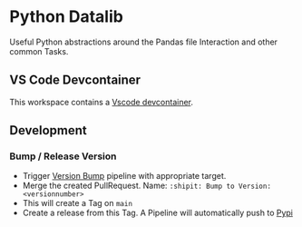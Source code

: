 # Python Datalib

Useful Python abstractions around the Pandas file Interaction and other common Tasks.

## VS Code Devcontainer

This workspace contains a [Vscode devcontainer](https://code.visualstudio.com/docs/remote/containers).

## Development

### Bump / Release Version

- Trigger [Version Bump](https://github.com/OpenJKSoftware/j-pandas-datalib/actions/workflows/version-bump.yml) pipeline with appropriate target.
- Merge the created PullRequest. Name: `:shipit: Bump to Version: <versionnumber>`
- This will create a Tag on `main`
- Create a release from this Tag. A Pipeline will automatically push to [Pypi](https://pypi.org/project/j-pandas-datalib/)
